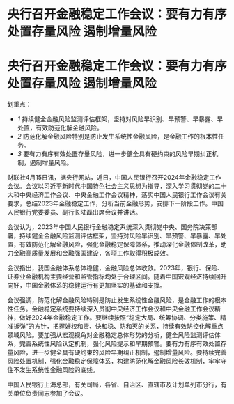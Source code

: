 # 央行召开金融稳定工作会议：要有力有序处置存量风险 遏制增量风险

# 央行召开金融稳定工作会议：要有力有序处置存量风险 遏制增量风险

划重点：

  * _1_ 持续健全金融风险监测评估框架，坚持对风险早识别、早预警、早暴露、早处置，有效防范化解金融风险。
  * _2_ 防范化解金融风险特别是防止发生系统性金融风险，是金融工作的根本性任务。
  * _3_ 要有力有序有效处置存量风险，进一步健全具有硬约束的风险早期纠正机制，遏制增量风险。

财联社4月15日讯，据央行网站，近日，中国人民银行召开2024年金融稳定工作会议。会议以习近平新时代中国特色社会主义思想为指导，深入学习贯彻党的二十大和中央经济工作会议、中央金融工作会议精神，落实中国人民银行工作会议有关要求，总结2023年金融稳定工作，分析当前金融形势，安排下一阶段工作。中国人民银行党委委员、副行长陆磊出席会议并讲话。

会议认为，2023年中国人民银行金融稳定系统深入贯彻党中央、国务院决策部署，持续健全金融风险监测评估框架，坚持对风险早识别、早预警、早暴露、早处置，有效防范化解金融风险，强化金融稳定保障体系，推动深化金融体制改革，助力金融高质量发展和金融强国建设，各项工作取得积极成效。

会议指出，我国金融体系总体稳健，金融风险总体收敛。2023年，银行、保险、证券业金融机构主要经营和监管指标均处于合理区间。随着中国宏观经济持续回升向好，中国金融体系的稳健运行有更加坚实的基础和支撑。

会议强调，防范化解金融风险特别是防止发生系统性金融风险，是金融工作的根本性任务。金融稳定系统要持续深入贯彻中央经济工作会议和中央金融工作会议精神，做好2024年金融稳定工作。要继续按照“稳定大局、统筹协调、分类施策、精准拆弹”的方针，把握好权和责、快和稳、防和灭的关系，持续有效防控化解重点领域风险。要加强从宏观视角对金融稳定总体形势的分析，健全风险监测评估体系，完善系统性风险认定机制，强化风险提示和早期预警。要有力有序有效处置存量风险，进一步健全具有硬约束的风险早期纠正机制，遏制增量风险。要持续完善风险处置机制，强化金融稳定保障体系，构建防范化解金融风险长效机制，牢牢守住不发生系统性金融风险的底线。

中国人民银行上海总部，有关司局，各省、自治区、直辖市及计划单列市分行，有关单位负责同志参加了会议。

